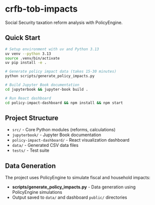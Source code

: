 # crfb-tob-impacts

Social Security taxation reform analysis with PolicyEngine.

## Quick Start

```bash
# Setup environment with uv and Python 3.13
uv venv --python 3.13
source .venv/bin/activate
uv pip install -e .

# Generate policy impact data (takes 15-30 minutes)
python scripts/generate_policy_impacts.py

# Build Jupyter Book documentation
cd jupyterbook && jupyter-book build .

# Run React dashboard
cd policy-impact-dashboard && npm install && npm start
```

## Project Structure

- `src/` - Core Python modules (reforms, calculations)
- `jupyterbook/` - Jupyter Book documentation
- `policy-impact-dashboard/` - React visualization dashboard
- `data/` - Generated CSV data files
- `tests/` - Test suite

## Data Generation

The project uses PolicyEngine to simulate fiscal and household impacts:

- **scripts/generate_policy_impacts.py** - Data generation using PolicyEngine simulations
- Output saved to `data/` and dashboard `public/` directories